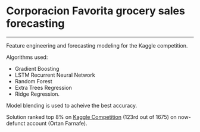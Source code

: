 # Corporacion Favorita grocery sales forecasting 
___
Feature engineering and forecasting modeling for the Kaggle competition.

Algorithms used: 
* Gradient Boosting
* LSTM Recurrent Neural Network
* Random Forest 
* Extra Trees Regression 
* Ridge Regression.

Model blending is used to acheive the best accuracy.


Solution ranked top 8% on [Kaggle Competition](https://www.kaggle.com/c/favorita-grocery-sales-forecasting) (123rd out of 1675) on now-defunct account (Ortan Farnafe).

